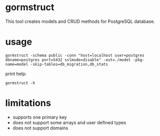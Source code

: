 # gormstruct

This tool creates models and CRUD methods for PostgreSQL database.

# usage

```
gormstruct -schema public -conn "host=localhost user=postgres dbname=postgres port=5432 sslmode=disable" -out=./model -pkg-name=model -skip-tables=db_migration,db_stats

```

print help:
```
gormstruct -h
```

# limitations

- supports one primary key
- does not support some arrays and user defined types
- does not support domains
